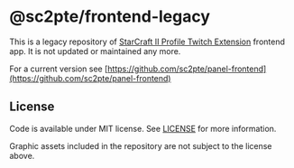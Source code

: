 # @sc2pte/frontend-legacy

This is a legacy repository of [StarCraft II Profile Twitch Extension](https://sc2pte.lukem.net/) frontend app. It is not updated or maintained any more.

For a current version see [https://github.com/sc2pte/panel-frontend](https://github.com/sc2pte/panel-frontend)

## License

Code is available under MIT license. See [LICENSE](https://raw.githubusercontent.com/lukemsc/sc2profile-twitch-extension-frontend/master/LICENSE) for more information.

Graphic assets included in the repository are not subject to the license above.
